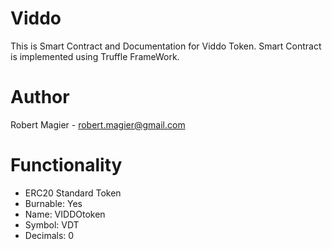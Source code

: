 # Viddo

This is Smart Contract and Documentation for Viddo Token. 
Smart Contract is implemented using Truffle FrameWork. 

# Author
Robert Magier - robert.magier@gmail.com

# Functionality
* ERC20 Standard Token
* Burnable: Yes
* Name: VIDDOtoken
* Symbol: VDT
* Decimals: 0

